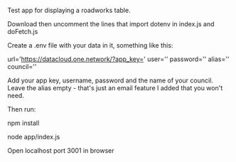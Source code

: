 Test app for displaying a roadworks table.

Download then uncomment the lines that import dotenv in index.js and doFetch.js

Create a .env file with your data in it, something like this:

url='https://datacloud.one.network/?app_key='
user=''
password=''
alias=''
council=''

Add your app key, username, password and the name of your council.
Leave the alias empty - that's just an email feature I added that you won't need.

Then run: 

npm install

node app/index.js

Open localhost port 3001 in browser
